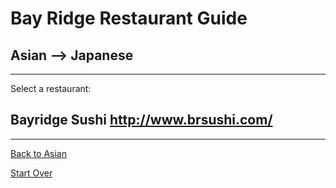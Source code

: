 # Bay Ridge Restaurant Guide
## Asian --> Japanese
---
Select a restaurant:
## Bayridge Sushi http://www.brsushi.com/
---
[Back to Asian](asian.md)

[Start Over](../home.md)
